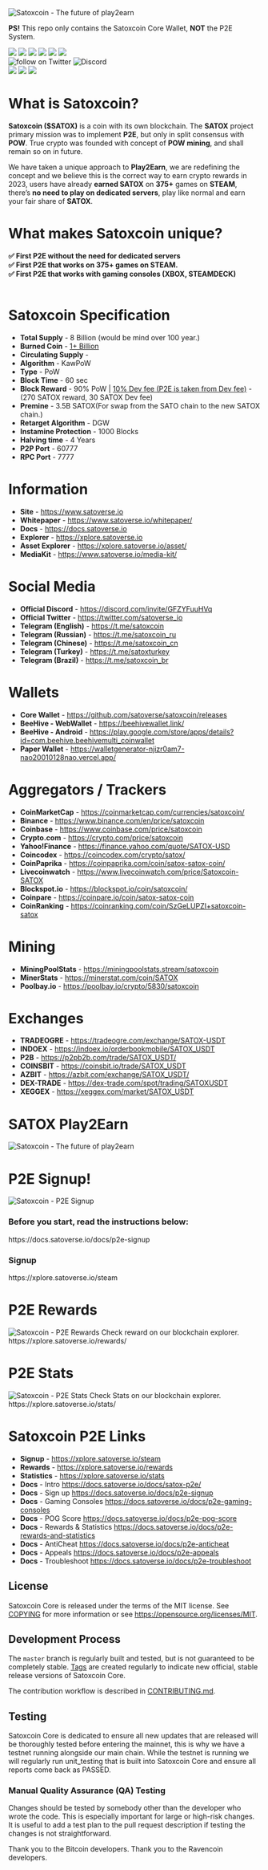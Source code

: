 <img src="https://www.satoverse.io/wp-content/uploads/2023/06/Satoxcoin-banner-github.png" alt="Satoxcoin - The future of play2earn" title="Satoxcoin - The future of play2earn">

<b>PS!</b> This repo only contains the Satoxcoin Core Wallet, <b>NOT</b> the P2E System.

<img src="https://img.shields.io/github/v/release/satoverse/satoxcoin?&style=flat-square&logo=github&color=deeppink"></a>
<img src="https://img.shields.io/github/release-date/satoverse/satoxcoin?display_date=published_at&style=flat-square&logo=github&color=deeppink"></a>
<img src="https://img.shields.io/github/forks/satoverse/satoxcoin?&style=flat-square&logo=github&color=deeppink"></a>
<img src="https://img.shields.io/badge/-C-mediumorchid?logoColor=white&style=flat-square"></a>
<img src="https://img.shields.io/badge/-C++-darkorchid?logoColor=white&style=flat-square"></a>
<img src="https://img.shields.io/badge/-Python-blueviolet?logoColor=white&style=flat-square"></a>
</br>
<img src="https://img.shields.io/twitter/follow/Satoverse_io?style=flat-square&logo=twitter&logoColor=deepblue&color=deeppink" alt="follow on Twitter"></a>
<img src="https://img.shields.io/discord/954156720639316028?style=%20flat-square&logo=discord&logoColor=white&label=Discord&color=deeppink&link=https%3A%2F%2Fdiscord.com%2Finvite%2FGFZYFuuHVq" alt="Discord"></a></br>
<img src="https://img.shields.io/website?up_message=Online&up_color=deepgreen&down_message=offline&down_color=lightgray&url=https%3A%2F%2Fwww.satoverse.io&style=flat-square&label=satoverse.io"></a>
<img src="https://img.shields.io/website?up_message=Online&up_color=deepgreen&down_message=offline&down_color=lightgray&url=https%3A%2F%2Fxplore.satoverse.io&style=flat-square&label=Explorer"></a>
<img src="https://img.shields.io/website?up_message=Online&up_color=deepgreen&down_message=offline&down_color=lightgray&url=https%3A%2F%2Fxplore.satoverse.io/rewards&style=flat-square&label=SATOX P2E System"></a>

What is Satoxcoin?
=======================
<b>Satoxcoin ($SATOX)</b> is a coin with its own blockchain. The <b>SATOX</b> project primary mission was to implement <b>P2E</b>, but only in split consensus with <b>POW</b>. True crypto was founded with concept of <b>POW mining</b>, and shall remain so on in future.

We have taken a unique approach to <b>Play2Earn</b>, we are redefining the concept and we believe this is the correct way to earn crypto rewards in 2023, users have already <b>earned SATOX</b> on <b>375+</b> games on <b>STEAM</b>, there’s <b>no need to play on dedicated servers</b>, play like normal and earn your fair share of <b>SATOX</b>.

What makes Satoxcoin unique?
=======================
<b>
✅️ First P2E without the need for dedicated servers</br>
✅️ First P2E that works on 375+ games on STEAM.</br>
✅️ First P2E that works with gaming consoles (XBOX, STEAMDECK)</br>
</b></br>

Satoxcoin Specification
=======================
* <b>Total Supply</b>            - 8 Billion (would be mind over 100 year.)
* <b>Burned Coin</b>             - [1+ Billion](https://xplore.satoverse.io/address/SQBurnSatoXAddressXXXXXXXXXXUqEipi)
* <b>Circulating Supply</b>            - 
* <b>Algorithm</b>               - KawPoW
* <b>Type</b>                    - PoW
* <b>Block Time</b>              - 60 sec
* <b>Block Reward</b>            - 90% PoW | [10% Dev fee (P2E is taken from Dev fee)](https://xplore.satoverse.io/address/SQ5iQMsmqZiYY96rTx5Hisd7sx5GiGUbbN) - (270 SATOX reward, 30 SATOX Dev fee)
* <b>Premine</b>                 - 3.5B SATOX(For swap from the SATO chain to the new SATOX chain.)
* <b>Retarget Algorithm</b>      - DGW
* <b>Instamine Protection</b>    - 1000 Blocks
* <b>Halving time</b>            - 4 Years
* <b>P2P Port</b>                - 60777
* <b>RPC Port</b>                - 7777


Information
==================================

* <b>Site</b>                    - https://www.satoverse.io
* <b>Whitepaper</b>              - https://www.satoverse.io/whitepaper/ 
* <b>Docs</b>                    - https://docs.satoverse.io
* <b>Explorer</b>                - https://xplore.satoverse.io
* <b>Asset Explorer</b>          - https://xplore.satoverse.io/asset/
* <b>MediaKit</b>                - https://www.satoverse.io/media-kit/

Social Media
==================================
* <b>Official Discord</b>        - https://discord.com/invite/GFZYFuuHVq
* <b>Official Twitter</b>        - https://twitter.com/satoverse_io
* <b>Telegram (English)</b>      - https://t.me/satoxcoin
* <b>Telegram (Russian)</b>      - https://t.me/satoxcoin_ru
* <b>Telegram (Chinese)</b>      - https://t.me/satoxcoin_cn
* <b>Telegram (Turkey)</b>       - https://t.me/satoxturkey
* <b>Telegram (Brazil)</b>       - https://t.me/satoxcoin_br

Wallets
==================================
* <b>Core Wallet</b>               - https://github.com/satoverse/satoxcoin/releases 
* <b>BeeHive - WebWallet</b>       - https://beehivewallet.link/
* <b>BeeHive - Android</b>         - https://play.google.com/store/apps/details?id=com.beehive.beehivemulti_coinwallet
* <b>Paper Wallet</b>              - https://walletgenerator-njizr0am7-nao20010128nao.vercel.app/


Aggregators / Trackers
==================================
* <b>CoinMarketCap</b>           - https://coinmarketcap.com/currencies/satoxcoin/
* <b>Binance</b>                 - https://www.binance.com/en/price/satoxcoin
* <b>Coinbase</b>                - https://www.coinbase.com/price/satoxcoin
* <b>Crypto.com</b>              - https://crypto.com/price/satoxcoin
* <b>Yahoo!Finance</b>           - https://finance.yahoo.com/quote/SATOX-USD
* <b>Coincodex</b>               - https://coincodex.com/crypto/satox/
* <b>CoinPaprika</b>             - https://coinpaprika.com/coin/satox-satox-coin/
* <b>Livecoinwatch</b>           - https://www.livecoinwatch.com/price/Satoxcoin-SATOX
* <b>Blockspot.io</b>            - https://blockspot.io/coin/satoxcoin/
* <b>Coinpare</b>                - https://coinpare.io/coin/satox-satox-coin
* <b>CoinRanking</b>             - https://coinranking.com/coin/SzGeLUPZI+satoxcoin-satox

Mining
==================================
* <b>MiningPoolStats</b>        - https://miningpoolstats.stream/satoxcoin
* <b>MinerStats</b>             - https://minerstat.com/coin/SATOX
* <b>Poolbay.io</b>             - https://poolbay.io/crypto/5830/satoxcoin

Exchanges
==================================
* <b>TRADEOGRE</b>              - https://tradeogre.com/exchange/SATOX-USDT
* <b>INDOEX</b>                 - https://indoex.io/orderbookmobile/SATOX_USDT
* <b>P2B</b>                    - https://p2pb2b.com/trade/SATOX_USDT/
* <b>COINSBIT</b>               - https://coinsbit.io/trade/SATOX_USDT
* <b>AZBIT</b>                  - https://azbit.com/exchange/SATOX_USDT/
* <b>DEX-TRADE</b>              - https://dex-trade.com/spot/trading/SATOXUSDT
* <b>XEGGEX</b>                 - https://xeggex.com/market/SATOX_USDT



SATOX Play2Earn
=======================
<img src="https://www.satoverse.io/wp-content/uploads/2023/06/satox-p2e-open-spots.png" alt="Satoxcoin - The future of play2earn" title="Satoxcoin - The future of play2earn">

P2E Signup!
=======================
<img src="https://www.satoverse.io/wp-content/uploads/2023/06/p2e-signup.png" alt="Satoxcoin - P2E Signup" title="Satoxcoin - P2E Signup">
<h3>Before you start, read the instructions below:</h3>
https://docs.satoverse.io/docs/p2e-signup 

<h3>Signup</h3>
https://xplore.satoverse.io/steam</br>

P2E Rewards
=======================
<img src="https://www.satoverse.io/wp-content/uploads/2023/06/p2e-rewards.png" alt="Satoxcoin - P2E Rewards" title="Satoxcoin - P2E Rewards">
Check reward on our blockchain explorer.
https://xplore.satoverse.io/rewards/

P2E Stats
=======================
<img src="https://www.satoverse.io/wp-content/uploads/2023/06/p2e-stats.png" alt="Satoxcoin - P2E Stats" title="Satoxcoin - P2E Stats">
Check Stats on our blockchain explorer.
https://xplore.satoverse.io/stats/

Satoxcoin P2E Links
==================================
* <b>Signup</b>                  - https://xplore.satoverse.io/steam
* <b>Rewards</b>                 - https://xplore.satoverse.io/rewards
* <b>Statistics</b>              - https://xplore.satoverse.io/stats
* <b>Docs</b>                    - Intro https://docs.satoverse.io/docs/satox-p2e/
* <b>Docs</b>                    - Sign up https://docs.satoverse.io/docs/p2e-signup
* <b>Docs</b>                    - Gaming Consoles https://docs.satoverse.io/docs/p2e-gaming-consoles
* <b>Docs</b>                    - POG Score https://docs.satoverse.io/docs/p2e-pog-score
* <b>Docs</b>                    - Rewards & Statistics https://docs.satoverse.io/docs/p2e-rewards-and-statistics
* <b>Docs</b>                    - AntiCheat https://docs.satoverse.io/docs/p2e-anticheat
* <b>Docs</b>                    - Appeals https://docs.satoverse.io/docs/p2e-appeals
* <b>Docs</b>                    - Troubleshoot https://docs.satoverse.io/docs/p2e-troubleshoot

License
-------

Satoxcoin Core is released under the terms of the MIT license. 
See [COPYING](COPYING) for more information or see https://opensource.org/licenses/MIT.

Development Process
-------------------

The `master` branch is regularly built and tested, but is not guaranteed to be
completely stable. [Tags](https://github.com/satoverse/Satoxcoin/tags) are created
regularly to indicate new official, stable release versions of Satoxcoin Core.

The contribution workflow is described in [CONTRIBUTING.md](CONTRIBUTING.md).

Testing
-------
Satoxcoin Core is dedicated to ensure all new updates that are released will be thoroughly tested before entering the mainnet, this is why we have a testnet running alongside our main chain. While the testnet is running we will regularly run unit_testing that is built into Satoxcoin Core and ensure all reports come back as PASSED.


### Manual Quality Assurance (QA) Testing

Changes should be tested by somebody other than the developer who wrote the
code. This is especially important for large or high-risk changes. It is useful
to add a test plan to the pull request description if testing the changes is
not straightforward.


Thank you to the Bitcoin developers.
Thank you to the Ravencoin developers.

